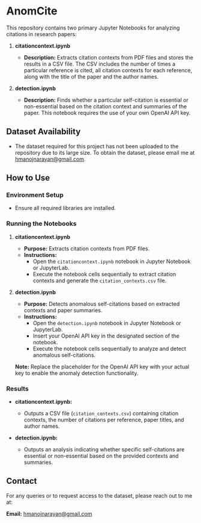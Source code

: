 # AnomCite

This repository contains two primary Jupyter Notebooks for analyzing citations in research papers:

1. **citationcontext.ipynb**
    - **Description:** Extracts citation contexts from PDF files and stores the results in a CSV file. The CSV includes the number of times a particular reference is cited, all citation contexts for each reference, along with the title of the paper and the author names.

2. **detection.ipynb**
    - **Description:** Finds whether a particular self-citation is essential or non-essential based on the citation context and summaries of the paper. This notebook requires the use of your own OpenAI API key.

## Dataset Availability

- The dataset required for this project has not been uploaded to the repository due to its large size. To obtain the dataset, please email me at [hmanojnarayan@gmail.com](mailto:hmanojnarayan@gmail.com).

## How to Use

### Environment Setup
- Ensure all required libraries are installed. 

    


### Running the Notebooks

1. **citationcontext.ipynb**
    - **Purpose:** Extracts citation contexts from PDF files.
    - **Instructions:**
        - Open the `citationcontext.ipynb` notebook in Jupyter Notebook or JupyterLab.
        - Execute the notebook cells sequentially to extract citation contexts and generate the `citation_contexts.csv` file.

2. **detection.ipynb**
    - **Purpose:** Detects anomalous self-citations based on extracted contexts and paper summaries.
    - **Instructions:**
        - Open the `detection.ipynb` notebook in Jupyter Notebook or JupyterLab.
        - Insert your OpenAI API key in the designated section of the notebook.
        - Execute the notebook cells sequentially to analyze and detect anomalous self-citations.
    
    **Note:** Replace the placeholder for the OpenAI API key with your actual key to enable the anomaly detection functionality.

### Results
- **citationcontext.ipynb:**
    - Outputs a CSV file (`citation_contexts.csv`) containing citation contexts, the number of citations per reference, paper titles, and author names.
  
- **detection.ipynb:**
    - Outputs an analysis indicating whether specific self-citations are essential or non-essential based on the provided contexts and summaries.

## Contact

For any queries or to request access to the dataset, please reach out to me at:

**Email:** [hmanojnarayan@gmail.com](mailto:hmanojnarayan@gmail.com)
